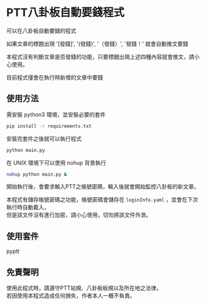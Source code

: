 # PTT八卦板自動要錢程式

可以在八卦板自動要錢的程式

如果文章的標題出現 '[發錢]', '(發錢)', '（發錢）', '發錢！' 就會自動推文要錢

本程式沒有判斷文章是否發錢的功能，只要標題出現上述四種內容就會推文，請小心使用。

目前程式僅會在執行時新增的文章中要錢

## 使用方法

需安裝 python3 環境，並安裝必要的套件
```bash
pip install -r requirements.txt
```

安裝完套件之後就可以執行程式

```bash
python main.py
```
在 UNIX 環境下可以使用 nohup 背景執行
```bash
nohup python main.py &
```

開始執行後，會要求輸入PTT之帳號密碼，輸入後就會開始監控八卦板的新文章。

本程式有儲存帳號密碼之功能，帳號密碼會儲存在 ``loginInfo.yaml`` ，並會在下次執行時自動載入，  
但是該文件沒有進行加密，請小心使用，切勿將該文件外泄。

## 使用套件
pyptt

## 免責聲明
使用此程式時，請遵守PTT站規、八卦板板規以及所在地之法律。  
若因使用本程式造成任何損失，作者本人一概不負責。  
